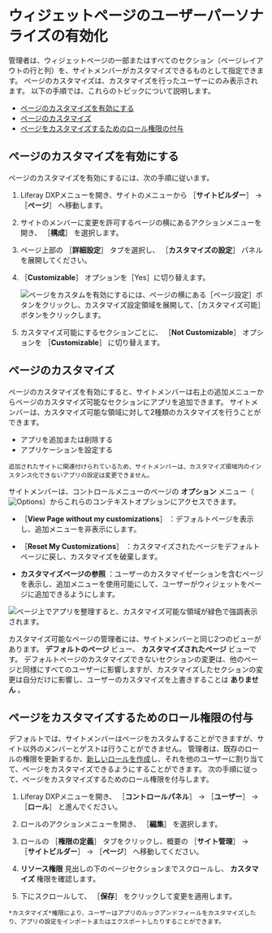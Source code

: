 # ウィジェットページのユーザーパーソナライズの有効化

管理者は、ウィジェットページの一部またはすべてのセクション（ページレイアウトの行と列）を、サイトメンバーがカスタマイズできるものとして指定できます。 ページのカスタマイズは、カスタマイズを行ったユーザーにのみ表示されます。 以下の手順では、これらのトピックについて説明します。

- [ページのカスタマイズを有効にする](#enabling-page-customizations)
- [ページのカスタマイズ](#customizing-pages)
- [ページをカスタマイズするためのロール権限の付与](#granting-roles-permission-to-customize-pages)

<a name="enabling-page-customizations" />

## ページのカスタマイズを有効にする

ページのカスタマイズを有効にするには、次の手順に従います。

1. Liferay DXPメニューを開き、サイトのメニューから ［**サイトビルダー**］ &rarr; ［**ページ**］ へ移動します。

1. サイトのメンバーに変更を許可するページの横にあるアクションメニューを開き、 ［**構成**］ を選択します。

1. ページ上部の ［**詳細設定**］ タブを選択し、 ［**カスタマイズの設定**］ パネルを展開してください。

1. ［**Customizable**］ オプションを［Yes］に切り替えます。

    ![ページをカスタムを有効にするには、ページの横にある［ページ設定］ボタンをクリックし、カスタマイズ設定領域を展開して、［カスタマイズ可能］ボタンをクリックします。](./personalizing-pages/images/01.png)

1. カスタマイズ可能にするセクションごとに、 ［**Not Customizable**］ オプションを ［**Customizable**］ に切り替えます。

<a name="customizing-pages" />

## ページのカスタマイズ

ページのカスタマイズを有効にすると、サイトメンバーは右上の追加メニューからページのカスタマイズ可能なセクションにアプリを追加できます。 サイトメンバーは、カスタマイズ可能な領域に対して2種類のカスタマイズを行うことができます。

- アプリを追加または削除する
- アプリケーションを設定する

```{note}
追加されたサイトに関連付けられているため、サイトメンバーは、カスタマイズ領域内のインスタンス化できないアプリの設定は変更できません。
```

サイトメンバーは、コントロールメニューのページの **オプション** メニュー（![Options](../../../../images/icon-options.png)）からこれらのコンテキストオプションにアクセスできます。

- ［**View Page without my customizations**］ ：デフォルトページを表示し、追加メニューを非表示にします。

- ［**Reset My Customizations**］ ：カスタマイズされたページをデフォルトページに戻し、カスタマイズを破棄します。

- **カスタマイズページの参照** ：ユーザーのカスタマイゼーションを含むページを表示し、追加メニューを使用可能にして、ユーザーがウィジェットをページに追加できるようにします。

![ページ上でアプリを整理すると、カスタマイズ可能な領域が緑色で強調表示されます。](./personalizing-pages/images/02.png)

カスタマイズ可能なページの管理者には、サイトメンバーと同じ2つのビューがあります。 **デフォルトのページ** ビュー、 **カスタマイズされたページ** ビューです。 デフォルトページのカスタマイズできないセクションの変更は、他のページと同様にすべてのユーザーに影響しますが、カスタマイズしたセクションの変更は自分だけに影響し、ユーザーのカスタマイズを上書きすることは **ありません** 。

<a name="granting-roles-permission-to-customize-pages" />

## ページをカスタマイズするためのロール権限の付与

デフォルトでは、サイトメンバーはページをカスタムすることができますが、サイト以外のメンバーとゲストは行うことができません。 管理者は、既存のロールの権限を更新するか、[新しいロールを作成](../../../../users-and-permissions/roles-and-permissions/creating-and-managing-roles.md)し、それを他のユーザーに割り当てて、ページをカスタマイズできるようにすることができます。 次の手順に従って、ページをカスタマイズするためのロール権限を付与します。

1. Liferay DXPメニューを開き、 ［**コントロールパネル**］ &rarr; ［**ユーザー**］ &rarr; ［**ロール**］ と進んでください。

1. ロールのアクションメニューを開き、 ［**編集**］ を選択します。

1. ロールの ［**権限の定義**］ タブをクリックし、概要の ［**サイト管理**］ &rarr; ［**サイトビルダー**］ &rarr; ［**ページ**］ へ移動してください。

1. **リソース権限** 見出しの下のページセクションまでスクロールし、 **カスタマイズ** 権限を確認します。

1. 下にスクロールして、 ［**保存**］ をクリックして変更を適用します。

```{note}
*カスタマイズ*権限により、ユーザーはアプリのルックアンドフィールをカスタマイズしたり、アプリの設定をインポートまたはエクスポートしたりすることができます。
```
